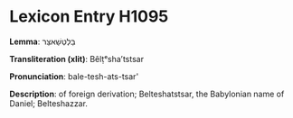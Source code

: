 # Lexicon Entry H1095

**Lemma**: בֵּלְטְשַׁאצַּר

**Transliteration (xlit)**: Bêlṭᵉshaʼtstsar

**Pronunciation**: bale-tesh-ats-tsar'

**Description**:
of foreign derivation; Belteshatstsar, the Babylonian name of Daniel; Belteshazzar.
